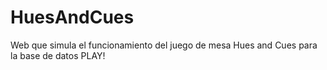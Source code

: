 # HuesAndCues
Web que simula el funcionamiento del juego de mesa Hues and Cues para la base de datos PLAY!
